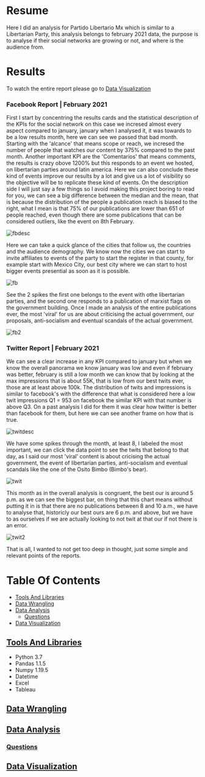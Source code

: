 # Resume
Here I did an analysis for Partido Libertario Mx which is similar to a Libertarian Party, this analysis belongs to february 2021 data, the purpose is to analyse if their social networks are growing or not, and where is the audience from.

# Results
To watch the entire report please go to [Data Visualization](#Data-Visualization)

### Facebook Report | February 2021

First I start by concentring the results cards and the statistical description of the KPIs for the social network on this case we incresed almost every aspect compared to january, january when I analysed it, it was towards to be a low results month, here we can see we passed that bad month. Starting with the 'alcance' that means scope or reach, we incresed the number of people that watches our content by 375% compared to the past month. Another important KPI are the 'Comentarios' that means comments, the results is crazy obove 1200% but this responds to an event we hosted, on libertarian parties around latin america. Here we can also conclude these kind of events improve our results by a lot and give us a lot of visibility so the objective will be to replicate these kind of events.
On the description side I will just say a few things so I avoid making this project boring to read for you, we can see a big difference between the median and the mean, that is because the distribution of the people a publication reach is biased to the right, what I mean is that 75% of our publications are lower than 651 of people reached, even though there are some publications that can be considered outliers, like the event on 8th February.

![fbdesc](https://user-images.githubusercontent.com/58957744/116261033-dd715300-a73c-11eb-9c03-010214d786b3.png)

Here we can take a quick glance of the cities that follow us, the countries and the audience demography. We know now the cities we can start to invite affiliates to events of the party to start the register in that county, for example start with Mexico City, our best city where we can start to host bigger events presential as soon as it is possible.

![fb](https://user-images.githubusercontent.com/58957744/116261041-dea28000-a73c-11eb-9be2-04b6e1198cd2.png)

See the 2 spikes the first one belongs to the event with othe libertarian parties, and the second one responds to a publication of marxist flags on the government building. Once I made an analysis of the entire publications ever, the most 'viral' for us are about criticising the actual government, our proposals, anti-socialism and eventual scandals of the actual government.

![fb2](https://user-images.githubusercontent.com/58957744/116261029-dcd8bc80-a73c-11eb-8d8c-2f828f117d79.png)


### Twitter Report | February 2021

We can see a clear increase in any KPI compared to january but when we know the overall panorama we know january was low and even if february was better, february is still a low month we can know that by looking at the max impressions that is about 55K, that is low from our best twits ever, those are at least above 100k. The distribution of twits and impressions is similar to facebook's with the difference that what is considered here a low twit impressions Q1 = 953 on facebook the similar KPI with that number is above Q3. On a past analysis I did for them it was clear how twitter is better than facebook for them, but here we can see another frame on how that is true.

![twitdesc](https://user-images.githubusercontent.com/58957744/116267923-7191e900-a742-11eb-9315-a181bf357c31.png)

We have some spikes through the month, at least 8, I labeled the most important, we can click the data point to see the twits that belong to that day, as I said our most 'viral' content is about cricising the actual government, the event of libertarian parties, anti-socialism and eventual scandals like the one of the Osito Bimbo (Bimbo's bear).

![twit](https://user-images.githubusercontent.com/58957744/116261034-de09e980-a73c-11eb-9349-192960bd33c0.png)

This month as in the overall analysis is congruent, the best our is around 5 p.m. as we can see the biggest bar, on thing that this chart means without putting it in is that there are no publications between 8 and 10 a.m., we have to analyse that, historicly our best ours are 6 p.m. and above, but we have to as ourselves if we are actually looking to not twit at that our if not there is an error.

![twit2](https://user-images.githubusercontent.com/58957744/116261037-de09e980-a73c-11eb-8f03-c6201888a6af.png)

That is all, I wanted to not get too deep in thought, just some simple and relevant points of the reports.

# Table Of Contents
* [Tools And Libraries](#Tools-And-Libraries)
* [Data Wrangling](#Data-Wrangling)
* [Data Analysis](#Data-Analysis)
  * [Questions](#Quesitons)
* [Data Visualization](#Data-Visualization)

## [Tools And Libraries](#Table-Of-Contents)
  * Python 3.7
  * Pandas 1.1.5
  * Numpy 1.19.5
  * Datetime
  * Excel
  * Tableau

## [Data Wrangling](#Table-Of-Contents)
## [Data Analysis](#Table-Of-Contents)
### [Questions](#Table-Of-Contents)
## [Data Visualization](#Table-Of-Contents)
